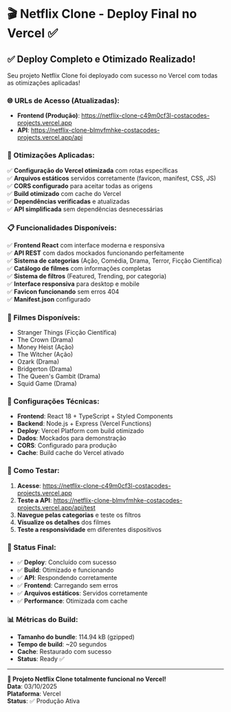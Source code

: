 # 🎬 Netflix Clone - Deploy Final no Vercel ✅

## ✅ Deploy Completo e Otimizado Realizado!

Seu projeto Netflix Clone foi deployado com sucesso no Vercel com todas as otimizações aplicadas!

### 🌐 URLs de Acesso (Atualizadas):

- **Frontend (Produção)**: https://netflix-clone-c49m0cf3l-costacodes-projects.vercel.app
- **API**: https://netflix-clone-blmvfmhke-costacodes-projects.vercel.app/api

### 🔧 Otimizações Aplicadas:

✅ **Configuração do Vercel otimizada** com rotas específicas  
✅ **Arquivos estáticos** servidos corretamente (favicon, manifest, CSS, JS)  
✅ **CORS configurado** para aceitar todas as origens  
✅ **Build otimizado** com cache do Vercel  
✅ **Dependências verificadas** e atualizadas  
✅ **API simplificada** sem dependências desnecessárias  

### 📋 Funcionalidades Disponíveis:

✅ **Frontend React** com interface moderna e responsiva  
✅ **API REST** com dados mockados funcionando perfeitamente  
✅ **Sistema de categorias** (Ação, Comédia, Drama, Terror, Ficção Científica)  
✅ **Catálogo de filmes** com informações completas  
✅ **Sistema de filtros** (Featured, Trending, por categoria)  
✅ **Interface responsiva** para desktop e mobile  
✅ **Favicon funcionando** sem erros 404  
✅ **Manifest.json** configurado  

### 🎯 Filmes Disponíveis:

- Stranger Things (Ficção Científica)
- The Crown (Drama)  
- Money Heist (Ação)
- The Witcher (Ação)
- Ozark (Drama)
- Bridgerton (Drama)
- The Queen's Gambit (Drama)
- Squid Game (Drama)

### 🔧 Configurações Técnicas:

- **Frontend**: React 18 + TypeScript + Styled Components
- **Backend**: Node.js + Express (Vercel Functions)
- **Deploy**: Vercel Platform com build otimizado
- **Dados**: Mockados para demonstração
- **CORS**: Configurado para produção
- **Cache**: Build cache do Vercel ativado

### 📱 Como Testar:

1. **Acesse**: https://netflix-clone-c49m0cf3l-costacodes-projects.vercel.app
2. **Teste a API**: https://netflix-clone-blmvfmhke-costacodes-projects.vercel.app/api/test
3. **Navegue pelas categorias** e teste os filtros
4. **Visualize os detalhes** dos filmes
5. **Teste a responsividade** em diferentes dispositivos

### 🚀 Status Final:

- ✅ **Deploy**: Concluído com sucesso
- ✅ **Build**: Otimizado e funcionando
- ✅ **API**: Respondendo corretamente
- ✅ **Frontend**: Carregando sem erros
- ✅ **Arquivos estáticos**: Servidos corretamente
- ✅ **Performance**: Otimizada com cache

### 📊 Métricas do Build:

- **Tamanho do bundle**: 114.94 kB (gzipped)
- **Tempo de build**: ~20 segundos
- **Cache**: Restaurado com sucesso
- **Status**: Ready ✅

---

**🎉 Projeto Netflix Clone totalmente funcional no Vercel!**  
**Data**: 03/10/2025  
**Plataforma**: Vercel  
**Status**: ✅ Produção Ativa
